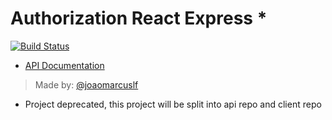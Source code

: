 # Authorization React Express *

[![Build Status](https://travis-ci.org/joaomarcuslf/authorization-react-express.svg?branch=master)](https://travis-ci.org/joaomarcuslf/authorization-react-express)

- [API Documentation](https://github.com/joaomarcuslf/authorization-react-express/blob/master/authorization-express-api/Readme.md)

> Made by: [@joaomarcuslf](http://joaomarcuslf.github.io/)

* Project deprecated, this project will be split into api repo and client repo
